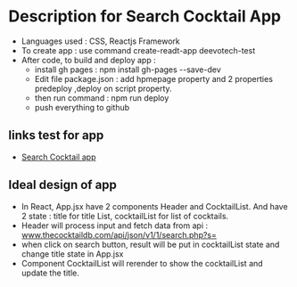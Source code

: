 # Description for Search Cocktail App
- Languages used : CSS, Reactjs Framework
- To create app : use command create-readt-app deevotech-test
- After code, to build and deploy app : 
    + install gh pages : npm install gh-pages --save-dev
    + Edit file package.json : add hpmepage property and 2 properties predeploy ,deploy on script property.
    + then run command : npm run deploy 
    + push everything to github

## links test for app

- [Search Cocktail app](https://thanhdan0811.github.io/deevotech-test/)

## Ideal design of app
- In React, App.jsx have 2 components Header and CocktailList. And have 2 state : title for title List, cocktailList for list of cocktails.
- Header will process input and fetch data from api : www.thecocktaildb.com/api/json/v1/1/search.php?s=
- when click on search button, result will be put in cocktailList state and change title state in App.jsx
- Component CocktailList will rerender to show the cocktailList and update the title.
